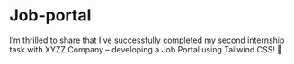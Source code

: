 # Job-portal
I’m thrilled to share that I’ve successfully completed my second internship task with XYZZ Company – developing a Job Portal using Tailwind CSS! 🎉
